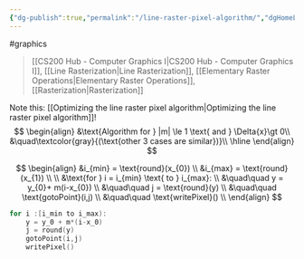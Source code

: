 ```yaml
---
{"dg-publish":true,"permalink":"/line-raster-pixel-algorithm/","dgHomeLink":true,"dgPassFrontmatter":false,"dgShowLocalGraph":true}
---
```


#graphics 
> [[CS200 Hub - Computer Graphics I|CS200 Hub - Computer Graphics I]], [[Line Rasterization|Line Rasterization]], [[Elementary Raster Operations|Elementary Raster Operations]], [[Rasterization|Rasterization]]

Note this: [[Optimizing the line raster pixel algorithm|Optimizing the line raster pixel algorithm]]!
$$
\begin{align}
&\text{Algorithm for } |m| \le 1 \text{ and } \Delta{x}\gt 0\\
&\quad\textcolor{gray}{(\text{other 3 cases are similar})}\\
\hline
\end{align}
$$

$$
\begin{align}
&i_{min} = \text{round}(x_{0}) \\
&i_{max} = \text{round}(x_{1}) \\
\\
&\text{for } i = i_{min} \text{ to } i_{max}: \\
&\quad\quad  y = y_{0}+ m(i-x_{0}) \\
&\quad\quad  j = \text{round}(y) \\
&\quad\quad  \text{gotoPoint}(i,j) \\
&\quad\quad  \text{writePixel}() \\
\end{align}
$$

```cpp
for i :[i_min to i_max):
	y = y_0 + m*(i-x_0)
	j = round(y)
	gotoPoint(i,j)
	writePixel()
```
